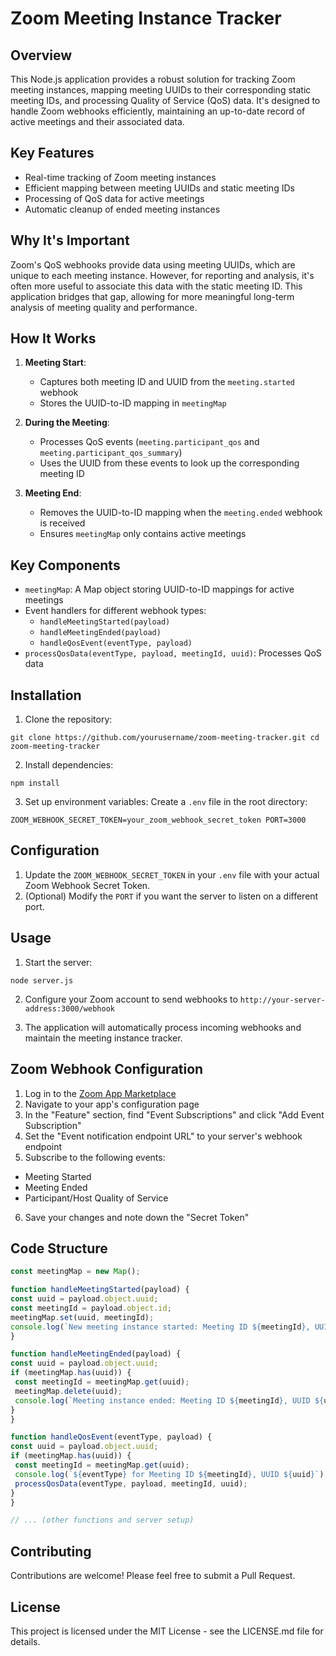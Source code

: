 # Zoom Meeting Instance Tracker

## Overview

This Node.js application provides a robust solution for tracking Zoom meeting instances, mapping meeting UUIDs to their corresponding static meeting IDs, and processing Quality of Service (QoS) data. It's designed to handle Zoom webhooks efficiently, maintaining an up-to-date record of active meetings and their associated data.

## Key Features

- Real-time tracking of Zoom meeting instances
- Efficient mapping between meeting UUIDs and static meeting IDs
- Processing of QoS data for active meetings
- Automatic cleanup of ended meeting instances

## Why It's Important

Zoom's QoS webhooks provide data using meeting UUIDs, which are unique to each meeting instance. However, for reporting and analysis, it's often more useful to associate this data with the static meeting ID. This application bridges that gap, allowing for more meaningful long-term analysis of meeting quality and performance.

## How It Works

1. **Meeting Start**:
   - Captures both meeting ID and UUID from the `meeting.started` webhook
   - Stores the UUID-to-ID mapping in `meetingMap`

2. **During the Meeting**:
   - Processes QoS events (`meeting.participant_qos` and `meeting.participant_qos_summary`)
   - Uses the UUID from these events to look up the corresponding meeting ID

3. **Meeting End**:
   - Removes the UUID-to-ID mapping when the `meeting.ended` webhook is received
   - Ensures `meetingMap` only contains active meetings

## Key Components

- `meetingMap`: A Map object storing UUID-to-ID mappings for active meetings
- Event handlers for different webhook types:
  - `handleMeetingStarted(payload)`
  - `handleMeetingEnded(payload)`
  - `handleQosEvent(eventType, payload)`
- `processQosData(eventType, payload, meetingId, uuid)`: Processes QoS data

## Installation

1. Clone the repository:
```
git clone https://github.com/yourusername/zoom-meeting-tracker.git cd zoom-meeting-tracker
```
2. Install dependencies:
```
npm install

```

3. Set up environment variables:
Create a `.env` file in the root directory:

```
ZOOM_WEBHOOK_SECRET_TOKEN=your_zoom_webhook_secret_token PORT=3000

```


## Configuration

1. Update the `ZOOM_WEBHOOK_SECRET_TOKEN` in your `.env` file with your actual Zoom Webhook Secret Token.
2. (Optional) Modify the `PORT` if you want the server to listen on a different port.

## Usage

1. Start the server:

```
node server.js

```
2. Configure your Zoom account to send webhooks to `http://your-server-address:3000/webhook`

3. The application will automatically process incoming webhooks and maintain the meeting instance tracker.

## Zoom Webhook Configuration

1. Log in to the [Zoom App Marketplace](https://marketplace.zoom.us/)
2. Navigate to your app's configuration page
3. In the "Feature" section, find "Event Subscriptions" and click "Add Event Subscription"
4. Set the "Event notification endpoint URL" to your server's webhook endpoint
5. Subscribe to the following events:
- Meeting Started
- Meeting Ended
- Participant/Host Quality of Service
6. Save your changes and note down the "Secret Token"

## Code Structure

```javascript
const meetingMap = new Map();

function handleMeetingStarted(payload) {
const uuid = payload.object.uuid;
const meetingId = payload.object.id;
meetingMap.set(uuid, meetingId);
console.log(`New meeting instance started: Meeting ID ${meetingId}, UUID ${uuid}`);
}

function handleMeetingEnded(payload) {
const uuid = payload.object.uuid;
if (meetingMap.has(uuid)) {
 const meetingId = meetingMap.get(uuid);
 meetingMap.delete(uuid);
 console.log(`Meeting instance ended: Meeting ID ${meetingId}, UUID ${uuid}`);
}
}

function handleQosEvent(eventType, payload) {
const uuid = payload.object.uuid;
if (meetingMap.has(uuid)) {
 const meetingId = meetingMap.get(uuid);
 console.log(`${eventType} for Meeting ID ${meetingId}, UUID ${uuid}`);
 processQosData(eventType, payload, meetingId, uuid);
}
}

// ... (other functions and server setup)
```

## Contributing
Contributions are welcome! Please feel free to submit a Pull Request.

## License
This project is licensed under the MIT License - see the LICENSE.md file for details.